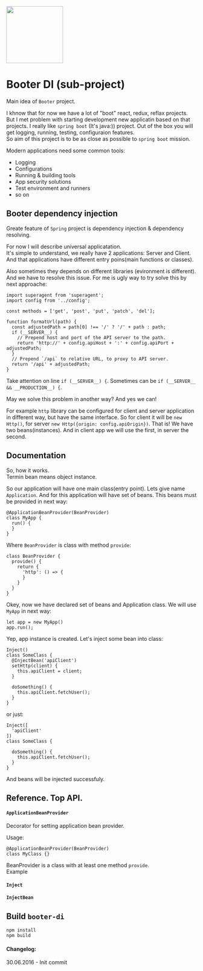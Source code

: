 <img src="https://raw.githubusercontent.com/okonkwo/booter-di/master/doc/hr.png" width="150" height="150" />

Booter DI (sub-project)
======

Main idea of `Booter` project. 

I khnow that for now we have a lot of "boot" react, redux, reflax projects.  
But I met problem with starting development new applicatin based on that projects. I really like `spring boot` (It's java:)) project. Out of the box you will get logging, running, testing, configuraion features.  
So aim of this project is to be as close as possible to `spring boot` mission. 

Modern applications need some common tools:
* Logging 
* Configurations
* Running & building tools
* App security solutions
* Test environment and runners
* so on

Booter dependency injection
------

Greate feature of `Spring` project is dependency injection & dependency resolving.  

For now I will describe universal applicatation.  
It's simple to understand, we really have 2 applications: Server and Client. And that applications have different entry poins(main functions or classes).

Also sometimes they depends on different libraries (evironment is different). And we have to resolve this issue. For me is ugly way to try solve this by next approache:
```
import superagent from 'superagent';
import config from '../config';

const methods = ['get', 'post', 'put', 'patch', 'del'];

function formatUrl(path) {
  const adjustedPath = path[0] !== '/' ? '/' + path : path;
  if (__SERVER__) {
    // Prepend host and port of the API server to the path.
    return 'http://' + config.apiHost + ':' + config.apiPort + adjustedPath;
  }
  // Prepend `/api` to relative URL, to proxy to API server.
  return '/api' + adjustedPath;
}
```

Take attention on line `if (__SERVER__) {`. Sometimes can be `if (__SERVER__ && __PRODUCTION__) {`.  

May we solve this problem in another way? And yes we can!  

For example `http` library can be configured for client and server application in different way, but have the same interface. So for client it will be `new Http()`, for server `new Http({origin: config.apiOrigin})`. That is! We have two beans(instances). And in client app we will use the first, in server the second.

## Documentation 

So, how it works.  
Termin bean means object instance.  

So our application will have one main class(entry point). Lets give name `Application`. And for this application will have set of beans. This beans must be provided in next way:

```
@ApplicationBeanProvider(BeanProvider)
class MyApp {
  run() {
  }
}
```

Where `BeanProvider` is class with method `provide`: 
```
class BeanProvider {
  provide() {
    return {
      'http': () => {
      }
    }
  }
}
```

Okey, now we have declared set of beans and Application class. We will use `MyApp` in next way:
```
let app = new MyApp()
app.run();
```

Yep, app instance is created. Let's inject some bean into class:

```
Inject()
class SomeClass {
  @InjectBean('apiClient')
  setHttp(client) {
    this.apiClient = client;
  }
  
  doSomething() {
    this.apiClient.fetchUser();
  }
}
```
or just: 
```
Inject([
  'apiClient'
])
class SomeClass {

  doSomething() {
    this.apiClient.fetchUser();
  }
}
```

And beans will be injected successfuly. 

## Reference. Top API.

#### `ApplicationBeanProvider`
Decorator for setting application bean provider.  

Usage:
```
@ApplicationBeanProvider(BeanProvider)
class MyClass {}
```
BeanProvider is a class with at least one method `provide`.  
Example 

#### `Inject`  

#### `InjectBean`  

## Build `booter-di`
```
npm install
npm build
```

#### Changelog:  

30.06.2016 - Init commit
